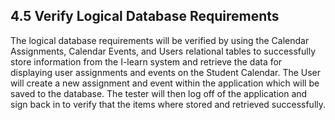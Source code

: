 ## 4.5 Verify Logical Database Requirements

The logical database requirements will be verified by using the Calendar Assignments, Calendar Events, and Users relational tables to successfully store information from the I-learn system and retrieve the data for displaying user assignments and events on the Student Calendar. The User will create a new assignment and event within the application which will be saved to the database. The tester will then log off of the application and sign back in to verify that the items where stored and retrieved successfully.
